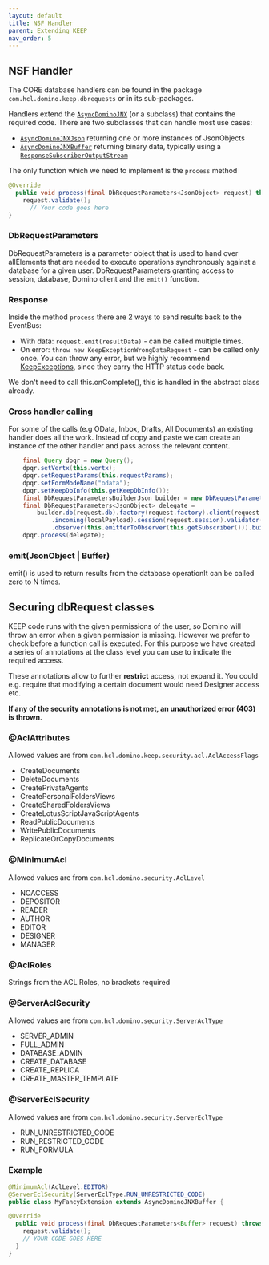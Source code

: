 ```yaml
---
layout: default
title: NSF Handler
parent: Extending KEEP
nav_order: 5
---
```


## NSF Handler

The CORE database handlers can be found in the package `com.hcl.domino.keep.dbrequests` or in its sub-packages.

Handlers extend the [`AsyncDominoJNX`](./javadoc/com/hcl/domino/keep/dbrequests/AsyncDominoJNX.html) (or a subclass) that contains the required code. There are two subclasses that can handle most use cases:

- [`AsyncDominoJNXJson`](./javadoc/com/hcl/domino/keep/dbrequests/AsyncDominoJNXJson.html) returning one or more instances of JsonObjects
- [`AsyncDominoJNXBuffer`](./javadoc/com/hcl/domino/keep/dbrequests/AsyncDominoJNXBuffer.html) returning binary data, typically using a [`ResponseSubscriberOutputStream`](./javadoc/com/hcl/domino/keep/eventbus/ResponseSubscriberOutputStream.html)

The only function which we need to implement is the `process` method

```Java
@Override
  public void process(final DbRequestParameters<JsonObject> request) throws Exception {
    request.validate();
      // Your code goes here
}
```

### DbRequestParameters

DbRequestParameters is a parameter object that is used to hand over allElements that are needed to execute operations synchronously against a database for a given user.
DbRequestParameters granting access to session, database, Domino client and the `emit()` function.

### Response

Inside the method `process` there are 2 ways to send results back to the EventBus:

- With data: `request.emit(resultData)` - can be called multiple times.
- On error: `throw new KeepExceptionWrongDataRequest` - can be called only once. You can throw any error, but we highly recommend [KeepExceptions](../assets/images/KeepErrors.png), since they carry the HTTP status code back.

We don't need to call this.onComplete(), this is handled in the abstract class already.

### Cross handler calling

For some of the calls (e.g OData, Inbox, Drafts, All Documents) an existing handler does all the work. Instead of copy and paste we can create an instance of the other handler and pass across the relevant content.

```Java
    final Query dpqr = new Query();
    dpqr.setVertx(this.vertx);
    dpqr.setRequestParams(this.requestParams);
    dpqr.setFormModeName("odata");
    dpqr.setKeepDbInfo(this.getKeepDbInfo());
    final DbRequestParametersBuilderJson builder = new DbRequestParametersBuilderJson();
    final DbRequestParameters<JsonObject> delegate =
        builder.db(request.db).factory(request.factory).client(request.client)
            .incoming(localPayload).session(request.session).validator(json -> true)
            .observer(this.emitterToObserver(this.getSubscriber())).build();
    dpqr.process(delegate);
```

### emit(JsonObject | Buffer)

emit() is used to return results from the database operationIt can be called zero to N times.

## Securing dbRequest classes

KEEP code runs with the given permissions of the user, so Domino will throw an error when a given permission is missing. However we prefer to check before a function call is executed. For this purpose we have created a series of annotations at the class level you can use to indicate the required access.

These annotations allow to further **restrict** access, not expand it. You could e.g. require that modifying a certain document would need Designer access etc.

**If any of the security annotations is not met, an unauthorized error (403) is thrown**.

### @AclAttributes

Allowed values are from `com.hcl.domino.keep.security.acl.AclAccessFlags`

- CreateDocuments
- DeleteDocuments
- CreatePrivateAgents
- CreatePersonalFoldersViews
- CreateSharedFoldersViews
- CreateLotusScriptJavaScriptAgents
- ReadPublicDocuments
- WritePublicDocuments
- ReplicateOrCopyDocuments

### @MinimumAcl

Allowed values are from `com.hcl.domino.security.AclLevel`

- NOACCESS
- DEPOSITOR
- READER
- AUTHOR
- EDITOR
- DESIGNER
- MANAGER

### @AclRoles

Strings from the ACL Roles, no brackets required

### @ServerAclSecurity

Allowed values are from `com.hcl.domino.security.ServerAclType`

- SERVER_ADMIN
- FULL_ADMIN
- DATABASE_ADMIN
- CREATE_DATABASE
- CREATE_REPLICA
- CREATE_MASTER_TEMPLATE

### @ServerEclSecurity

Allowed values are from `com.hcl.domino.security.ServerEclType`

- RUN_UNRESTRICTED_CODE
- RUN_RESTRICTED_CODE
- RUN_FORMULA

### Example

```java
@MinimumAcl(AclLevel.EDITOR)
@ServerEclSecurity(ServerEclType.RUN_UNRESTRICTED_CODE)
public class MyFancyExtension extends AsyncDominoJNXBuffer {

@Override
  public void process(final DbRequestParameters<Buffer> request) throws Exception {
    request.validate();
    // YOUR CODE GOES HERE
  }
}
```
